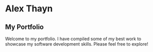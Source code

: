 # Alex Thayn
## My Portfolio
Welcome to my portfolio. I have compiled some of my best work to showcase my software development skills. Please feel free to explore!



